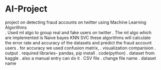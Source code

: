 # AI-Project
project on detecting fraud accounts on twitter using Machine Learning Algorithms                                                                                       
. Used ml algo to group real and fake users on twitter
. The ml algo which are implemented is
Naive bayes
KNN
SVC
these algorithms will calculate the error rate and accuracy of the datasets and predict the fraud account users
. for accuracy we used confusion matrix, 
. visualization comparision
. output
. required libraries- pandas, pip install 
. code(python)
. dataset from kaggle
. also a manual entry can do it
. CSV file
. change file name
. dataset name



